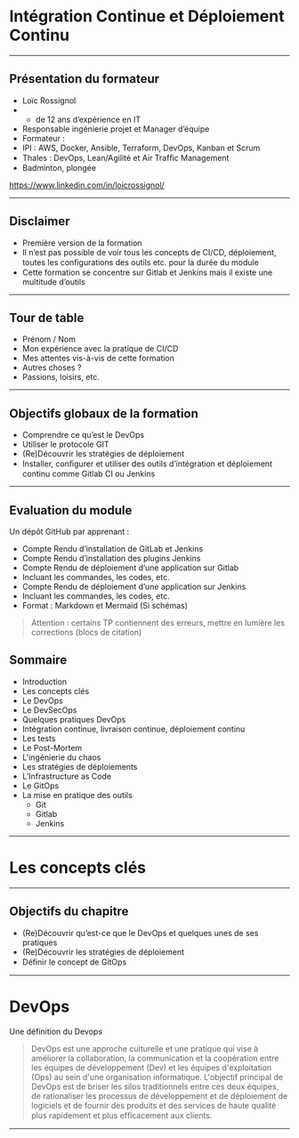 # Intégration Continue et Déploiement Continu

---

## Présentation du formateur

- Loïc Rossignol
- + de 12 ans d’expérience en IT
- Responsable ingénierie projet et Manager d’équipe
- Formateur :
 - IPI : AWS, Docker, Ansible, Terraform, DevOps, Kanban et Scrum
 - Thales : DevOps, Lean/Agilité et Air Trafﬁc Management
- Badminton, plongée

https://www.linkedin.com/in/loicrossignol/

---

## Disclaimer

- Première version de la formation
- Il n’est pas possible de voir tous les concepts de CI/CD, déploiement, toutes les conﬁgurations des outils etc. pour la durée du module
- Cette formation se concentre sur Gitlab et Jenkins mais il existe une multitude d’outils

---

## Tour de table

- Prénom / Nom
- Mon expérience avec la pratique de CI/CD
- Mes attentes vis-à-vis de cette formation
- Autres choses ?
- Passions, loisirs, etc.

---

## Objectifs globaux de la formation

- Comprendre ce qu’est le DevOps
- Utiliser le protocole GIT
- (Re)Découvrir les stratégies de déploiement
- Installer, conﬁgurer et utiliser des outils d’intégration et déploiement continu comme Gitlab CI ou Jenkins

---

## Evaluation du module

Un dépôt GitHub par apprenant :

- Compte Rendu d’installation de GitLab et Jenkins
- Compte Rendu d’installation des plugins Jenkins
- Compte Rendu de déploiement d’une application sur Gitlab
- Incluant les commandes, les codes, etc.
- Compte Rendu de déploiement d’une application sur Jenkins
- Incluant les commandes, les codes, etc.
- Format : Markdown et Mermaid (Si schémas)

> Attention : certains TP contiennent des erreurs, mettre en lumière les corrections (blocs de citation)

## Sommaire

- Introduction
- Les concepts clés
 - Le DevOps
 - Le DevSecOps
 - Quelques pratiques DevOps
  - Intégration continue, livraison continue, déploiement continu
  - Les tests
  - Le Post-Mortem
  - L'ingénierie du chaos
  - Les stratégies de déploiements
  - L’Infrastructure as Code
  - Le GitOps
- La mise en pratique des outils
  - Git
  - Gitlab
  - Jenkins

---

# Les concepts clés

---

## Objectifs du chapitre

- (Re)Découvrir qu’est-ce que le DevOps et quelques unes de ses pratiques
- (Re)Découvrir les stratégies de déploiement
- Déﬁnir le concept de GitOps

---

# DevOps

Une définition du Devops

> DevOps est une approche culturelle et une pratique qui vise à améliorer la collaboration, la communication et la coopération entre les équipes de développement (Dev) et les équipes d'exploitation  (Ops) au sein d'une organisation informatique.
L'objectif principal de DevOps est de briser les silos traditionnels entre
ces deux équipes, de rationaliser les processus de développement et 
de déploiement de logiciels et de fournir des produits et des services 
de haute qualité plus
rapidement et plus efﬁcacement aux clients.

---